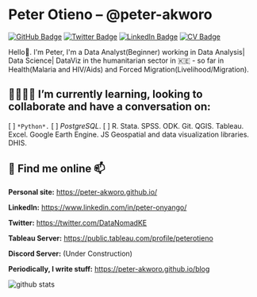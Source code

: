 # Peter Otieno – @peter-akworo

[![GitHub Badge](https://img.shields.io/github/followers/peter-akworo?style=social)](https://github.com/peter-akworo)
[![Twitter Badge](https://img.shields.io/twitter/follow/DataNomadKE?style=social)](https://twitter.com/DataNomadKE)
[![LinkedIn Badge](https://img.shields.io/badge/My-LinkedIn-blue)](https://www.linkedin.com/in/peter-onyango/)
[![CV Badge](https://img.shields.io/badge/My-CV-critical)](https://drive.google.com/open?id=1gwHw9gMmIa-pfVkyDPUQqvnPsFsTXu1V)

Hello👋. I'm Peter, I'm a Data Analyst(Beginner) working in Data Analysis| Data Science| DataViz in the humanitarian sector in :kenya: - so far in Health(Malaria and HIV/Aids) and Forced Migration(Livelihood/Migration).


## 🌱👯🤔💬 I’m currently learning, looking to collaborate and have a conversation on:
 [ ] `*Python*.` [ ] *PostgreSQL*. [ ] R. Stata. SPSS. ODK. Git. QGIS. Tableau. Excel. Google Earth Engine. JS Geospatial and data visualization libraries. DHIS.

## :telescope: Find me online 📫

**Personal site:** https://peter-akworo.github.io/

**LinkedIn:** https://www.linkedin.com/in/peter-onyango/

**Twitter:** https://twitter.com/DataNomadKE

**Tableau Server:** https://public.tableau.com/profile/peterotieno

**Discord Server:** (Under Construction)

**Periodically, I write stuff:** https://peter-akworo.github.io/blog


![github stats](https://github-readme-stats.vercel.app/api?username=peter-akworo&show_icons=true)
